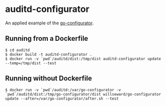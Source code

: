 # auditd-configurator

An applied example of the [go-configurator](https://github.com/willseward/go-configurator).

## Running from a Dockerfile

```
$ cd auditd
$ docker build -t auditd-configurator .
$ docker run -v `pwd`/auditd/dist:/tmp/dist auditd-configurator update --temp=/tmp/dist --test
```

## Running without Dockerfile

```
$ docker run -v `pwd`/auditd:/var/go-configurator -v `pwd`/auditd/dist:/tmp/go-configurator/dist willseward/go-configurator update --after=/var/go-configurator/after.sh --test
```



